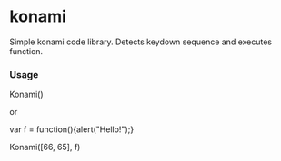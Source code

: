 # konami
Simple konami code library. Detects keydown sequence and executes function.

### Usage

Konami()

or

var f = function(){alert("Hello!");}

Konami([66, 65], f)
